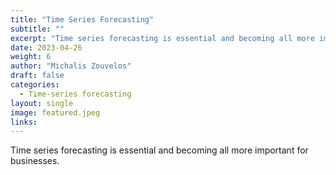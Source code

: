 ```yaml
---
title: "Time Series Forecasting"
subtitle: ""
excerpt: "Time series forecasting is essential and becoming all more important for businesses."
date: 2023-04-26
weight: 6
author: "Michalis Zouvelos"
draft: false
categories:
  - Time-series forecasting
layout: single
image: featured.jpeg
links:
---
```


Time series forecasting is essential and becoming all more important for businesses.
